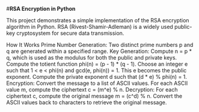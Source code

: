 #**RSA Encryption in Python**

This project demonstrates a simple implementation of the RSA encryption algorithm in Python. RSA (Rivest-Shamir-Adleman) is a widely used public-key cryptosystem for secure data transmission.

How It Works
Prime Number Generation:
Two distinct prime numbers p and q are generated within a specified range.
Key Generation:
Compute n = p * q, which is used as the modulus for both the public and private keys.
Compute the totient function phi(n) = (p - 1) * (q - 1).
Choose an integer e such that 1 < e < phi(n) and gcd(e, phi(n)) = 1. This e becomes the public exponent.
Compute the private exponent d such that (d * e) % phi(n) = 1.
Encryption:
Convert the message to a list of ASCII values.
For each ASCII value m, compute the ciphertext c = (m^e) % n.
Decryption:
For each ciphertext c, compute the original message m = (c^d) % n.
Convert the ASCII values back to characters to retrieve the original message.
